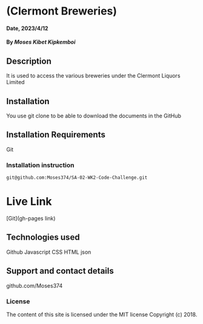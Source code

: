 # (Clermont Breweries)


#### Date, 2023/4/12

#### By *Moses Kibet Kipkemboi*

## Description
It is used to access the various breweries under the Clermont Liquors Limited 

## Installation
You use git clone to be able to download the documents in the GitHub

## Installation Requirements
Git

### Installation instruction
```
git@github.com:Moses374/SA-02-WK2-Code-Challenge.git

```

# Live Link
[Git](gh-pages link)

## Technologies used
Github
Javascript
CSS
HTML
json

## Support and contact details
github.com/Moses374

### License
The content of this site is licensed under the MIT license
Copyright (c) 2018.
